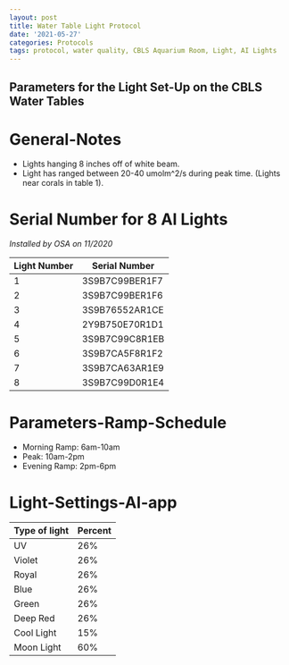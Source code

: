 ```yaml
---
layout: post
title: Water Table Light Protocol
date: '2021-05-27'
categories: Protocols
tags: protocol, water quality, CBLS Aquarium Room, Light, AI Lights
---
```


## Parameters for the Light Set-Up on the CBLS Water Tables

# General-Notes

- Lights hanging 8 inches off of white beam.
- Light has ranged between 20-40 umolm^2/s during peak time. (Lights near corals in table 1).


# Serial Number for 8 AI Lights
*Installed by OSA on 11/2020*

| Light Number | Serial Number |
| --- | --- |
| 1 | 3S9B7C99BER1F7 |    
| 2 | 3S9B7C99BER1F6 |
| 3 | 3S9B76552AR1CE |
| 4 | 2Y9B750E70R1D1 |
| 5 | 3S9B7C99C8R1EB |
| 6 | 3S9B7CA5F8R1F2 |
| 7 | 3S9B7CA63AR1E9 |
| 8 | 3S9B7C99D0R1E4 |

# Parameters-Ramp-Schedule

- Morning Ramp: 6am-10am
- Peak: 10am-2pm
- Evening Ramp: 2pm-6pm

# Light-Settings-AI-app

|Type of light | Percent |
| --- | --- |
| UV | 26% |
| Violet | 26% |
| Royal | 26% |
| Blue | 26% |
| Green | 26% |
| Deep Red | 26% |
| Cool Light | 15% |
| Moon Light | 60% |
